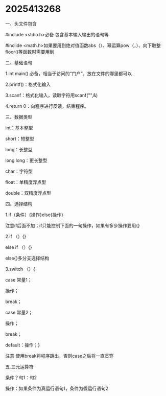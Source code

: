 # 2025413268

一、头文件包含

#include <stdio.h>必备 包含基本输入输出的语句等

#inclide <math.h>如果要用到绝对值函数abs（）、幂运算pow（，）、向下取整floor()等函数时需要用到

二、基础语句

1.int main() 必备，相当于访问的“门户”，放在文件的哪里都可以

2.printf()：格式化输入 

3.scanf：格式化输入，读取字符用scanf("",&)

4.return 0：向程序进行反馈，结束程序。

三、数据类型

int：基本整型

short：短整型

long：长整型

long long：更长整型

char：字符型

float：单精度浮点型

double：双精度浮点型

四、选择结构

1.if（条件）{操作}else{操作}

注意if后面不加；if只能控制下面的一句操作，如果有多步操作要用{}

2.if  （）{}

else if （）{}

else{}多分支选择结构

3.switch （）{

case 常量1；

操作；

break；

case 常量2；

操作；

break；

default：操作；}

注意 使用break将程序跳出，否则case之后将一直贯穿

五.三元运算符

条件？句1：句2

操作：如果条件为真运行语句1，条件为假运行语句2

